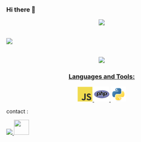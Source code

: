 ### Hi there 👋


<p align="center">
  <a href ="https://feds.lol/r6">
    <img src="https://lanyard.cnrad.dev/api/543370403863855114"/>
</a><br><br>
  <p align="left">
   <a href ="https://discord.com/channels/@me/1014267997038330061">
  <img src="https://cdn.discordapp.com/attachments/1086704436069544099/1086730267034656818/image.png"/>
    </a><br><br>
    <p align="center">
  <a href="https://github.com/spo1l">
<img src="https://github-readme-stats.vercel.app/api?username=spo1l&show_icons=true&theme=dark">
    <p align=right
</a>
</p>
</p>

<h3 align="center">Languages and Tools:</h3>
<p align="center"> <a href="https://developer.mozilla.org/en-US/docs/Web/JavaScript" target="_blank" rel="noreferrer"> <img src="https://raw.githubusercontent.com/devicons/devicon/master/icons/javascript/javascript-original.svg" alt="javascript" width="40" height="40"/> </a> <a href="https://www.php.net" target="_blank" rel="noreferrer"> <img src="https://raw.githubusercontent.com/devicons/devicon/master/icons/php/php-original.svg" alt="php" width="40" height="40"/> </a> <a href="https://www.python.org" target="_blank" rel="noreferrer"> <img src="https://raw.githubusercontent.com/devicons/devicon/master/icons/python/python-original.svg" alt="python" width="40" height="40"/> </a> </p>

contact :
<p align="left">
   <a href ="https://t.me/egirldestroyer">
  <img src="https://cdn.discordapp.com/attachments/1086704436069544099/1086731482426527794/Telegram_logo.svg.png" "width="40" height="40"/> 
  </a> <a href ="https://discord.com/channels/@me/1011950813163302914"/>
       <img src="https://cdn.discordapp.com/attachments/1086704436069544099/1086731792259747970/Discord_Logo_sans_texte.svg.png" width="40" height="40">

 
